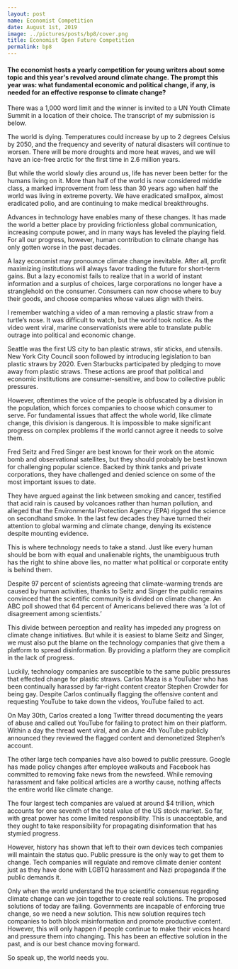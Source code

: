 ```yaml
---
layout: post
name: Economist Competition
date: August 1st, 2019
image: ../pictures/posts/bp8/cover.png
title: Economist Open Future Competition
permalink: bp8
---
```


#### The economist hosts a yearly competition for young writers about some topic and this year's revolved around climate change. The prompt this year was: what fundamental economic and political change, if any, is needed for an effective response to climate change?

There was a 1,000 word limit and the winner is invited to a UN Youth Climate Summit in a location of their choice. The transcript of my submission is below. 

The world is dying. Temperatures could increase by up to 2 degrees Celsius by 2050, and the frequency and severity of natural disasters will continue to worsen. There will be more droughts and more heat waves, and we will have an ice-free arctic for the first time in 2.6 million years. 

But while the world slowly dies around us, life has never been better for the humans living on it. More than half of the world is now considered middle class, a marked improvement from less than 30 years ago when half the world was living in extreme poverty. We have eradicated smallpox, almost eradicated polio, and are continuing to make medical breakthroughs.

Advances in technology have enables many of these changes. It has made the world a better place by providing frictionless global communication, increasing compute power, and in many ways has leveled the playing field. For all our progress, however, human contribution to climate change has only gotten worse in the past decades.

A lazy economist may pronounce climate change inevitable. After all, profit maximizing institutions will always favor trading the future for short-term gains. But a lazy economist fails to realize that in a world of instant information and a surplus of choices, large corporations no longer have a stranglehold on the consumer. Consumers can now choose where to buy their goods, and choose companies whose values align with theirs.

I remember watching a video of a man removing a plastic straw from a turtle’s nose. It was difficult to watch, but the world took notice. As the video went viral, marine conservationists were able to translate public outrage into political and economic change.

Seattle was the first US city to ban plastic straws, stir sticks, and utensils. New York City Council soon followed by introducing legislation to ban plastic straws by 2020. Even Starbucks participated by pledging to move away from plastic straws. These actions are proof that political and economic institutions are consumer-sensitive, and bow to collective public pressures.

However, oftentimes the voice of the people is obfuscated by a division in the population, which forces companies to choose which consumer to serve. For fundamental issues that affect the whole world, like climate change, this division is dangerous. It is impossible to make significant progress on complex problems if the world cannot agree it needs to solve them. 

Fred Seitz and Fred Singer are best known for their work on the atomic bomb and observational satellites, but they should probably be best known for challenging popular science. Backed by think tanks and private corporations, they have challenged and denied science on some of the most important issues to date.

They have argued against the link between smoking and cancer, testified that acid rain is caused by volcanoes rather than human pollution, and alleged that the Environmental Protection Agency (EPA) rigged the science on secondhand smoke. In the last few decades they have turned their attention to global warming and climate change, denying its existence despite mounting evidence. 

This is where technology needs to take a stand. Just like every human should be born with equal and unalienable rights, the unambiguous truth has the right to shine above lies, no matter what political or corporate entity is behind them. 

Despite 97 percent of scientists agreeing that climate-warming trends are caused by human activities, thanks to Seitz and Singer the public remains convinced that the scientific community is divided on climate change. An ABC poll showed that 64 percent of Americans believed there was ‘a lot of disagreement among scientists.’ 

This divide between perception and reality has impeded any progress on climate change initiatives. But while it is easiest to blame Seitz and Singer, we must also put the blame on the technology companies that give them a platform to spread disinformation. By providing a platform they are complicit in the lack of progress.

Luckily, technology companies are susceptible to the same public pressures that effected change for plastic straws. Carlos Maza is a YouTuber who has been continually harassed by far-right content creator Stephen Crowder for being gay. Despite Carlos continually flagging the offensive content and requesting YouTube to take down the videos, YouTube failed to act.

On May 30th, Carlos created a long Twitter thread documenting the years of abuse and called out YouTube for failing to protect him on their platform. Within a day the thread went viral, and on June 4th YouTube publicly announced they reviewed the flagged content and demonetized Stephen’s account.

The other large tech companies have also bowed to public pressure. Google has made policy changes after employee walkouts and Facebook has committed to removing fake news from the newsfeed. While removing harassment and fake political articles are a worthy cause, nothing affects the entire world like climate change.

The four largest tech companies are valued at around $4 trillion, which accounts for one seventh of the total value of the US stock market. So far, with great power has come limited responsibility. This is unacceptable, and they ought to take responsibility for propagating disinformation that has stymied progress. 

However, history has shown that left to their own devices tech companies will maintain the status quo. Public pressure is the only way to get them to change. Tech companies will regulate and remove climate denier content just as they have done with LGBTQ harassment and Nazi propaganda if the public demands it. 

Only when the world understand the true scientific consensus regarding climate change can we join together to create real solutions. The proposed solutions of today are failing. Governments are incapable of enforcing true change, so we need a new solution. This new solution requires tech companies to both block misinformation and promote productive content. However, this will only happen if people continue to make their voices heard and pressure them into changing. This has been an effective solution in the past, and is our best chance moving forward. 

So speak up, the world needs you. 
